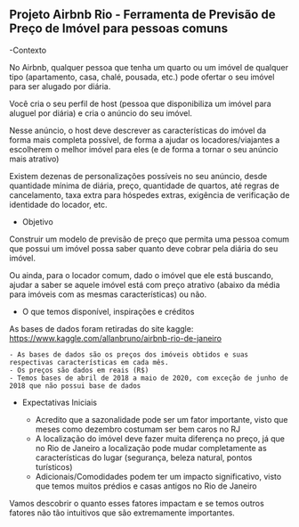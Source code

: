 ## Projeto Airbnb Rio - Ferramenta de Previsão de Preço de Imóvel para pessoas comuns

-Contexto

No Airbnb, qualquer pessoa que tenha um quarto ou um imóvel de qualquer tipo (apartamento, casa, chalé, pousada, etc.) pode ofertar o seu imóvel para ser alugado por diária.

Você cria o seu perfil de host (pessoa que disponibiliza um imóvel para aluguel por diária) e cria o anúncio do seu imóvel.

Nesse anúncio, o host deve descrever as características do imóvel da forma mais completa possível, de forma a ajudar os locadores/viajantes a escolherem o melhor imóvel para eles (e de forma a tornar o seu anúncio mais atrativo)

Existem dezenas de personalizações possíveis no seu anúncio, desde quantidade mínima de diária, preço, quantidade de quartos, até regras de cancelamento, taxa extra para hóspedes extras, exigência de verificação de identidade do locador, etc.

- Objetivo

Construir um modelo de previsão de preço que permita uma pessoa comum que possui um imóvel possa saber quanto deve cobrar pela diária do seu imóvel.

Ou ainda, para o locador comum, dado o imóvel que ele está buscando, ajudar a saber se aquele imóvel está com preço atrativo (abaixo da média para imóveis com as mesmas características) ou não.

- O que temos disponível, inspirações e créditos

As bases de dados foram retiradas do site kaggle: https://www.kaggle.com/allanbruno/airbnb-rio-de-janeiro

    - As bases de dados são os preços dos imóveis obtidos e suas respectivas características em cada mês.
    - Os preços são dados em reais (R$)
    - Temos bases de abril de 2018 a maio de 2020, com exceção de junho de 2018 que não possui base de dados

- Expectativas Iniciais

    - Acredito que a sazonalidade pode ser um fator importante, visto que meses como dezembro costumam ser bem caros no RJ
    - A localização do imóvel deve fazer muita diferença no preço, já que no Rio de Janeiro a localização pode mudar completamente as características do lugar (segurança, beleza natural, pontos turísticos)
    - Adicionais/Comodidades podem ter um impacto significativo, visto que temos muitos prédios e casas antigos no Rio de Janeiro

Vamos descobrir o quanto esses fatores impactam e se temos outros fatores não tão intuitivos que são extremamente importantes.
